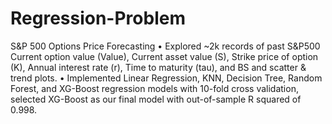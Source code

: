 # Regression-Problem
S&amp;P 500 Options Price Forecasting
•	Explored ~2k records of past S&P500 Current option value (Value), Current asset value (S), Strike price of option (K), Annual interest rate (r), Time to maturity (tau), and BS and scatter & trend plots.
•	Implemented Linear Regression, KNN, Decision Tree, Random Forest, and XG-Boost regression models with 10-fold cross validation, selected XG-Boost as our final model with out-of-sample R squared of 0.998.
